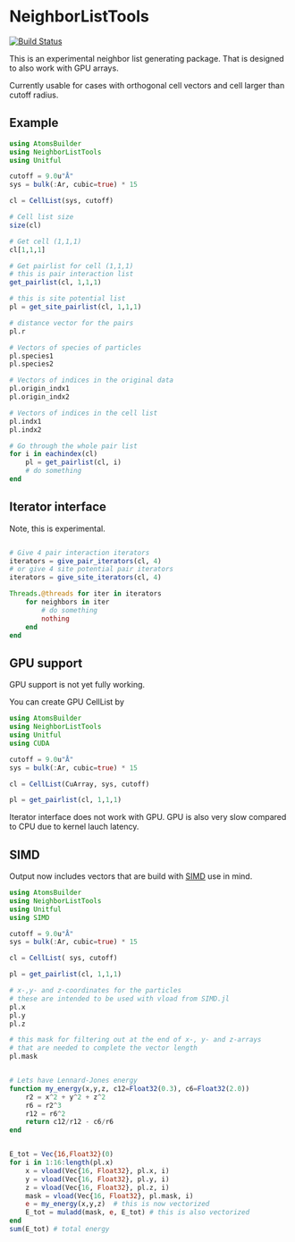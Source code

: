 # NeighborListTools

[![Build Status](https://github.com/tjjarvinen/NeighborListTools.jl/actions/workflows/CI.yml/badge.svg?branch=main)](https://github.com/tjjarvinen/NeighborListTools.jl/actions/workflows/CI.yml?query=branch%3Amain)

This is an experimental neighbor list generating package.
That is designed to also work with GPU arrays.

Currently usable for cases with orthogonal cell vectors and cell larger than cutoff radius.

## Example

```julia
using AtomsBuilder
using NeighborListTools
using Unitful

cutoff = 9.0u"Å"
sys = bulk(:Ar, cubic=true) * 15

cl = CellList(sys, cutoff)

# Cell list size
size(cl)

# Get cell (1,1,1)
cl[1,1,1]

# Get pairlist for cell (1,1,1)
# this is pair interaction list
get_pairlist(cl, 1,1,1)

# this is site potential list
pl = get_site_pairlist(cl, 1,1,1)

# distance vector for the pairs
pl.r

# Vectors of species of particles
pl.species1
pl.species2

# Vectors of indices in the original data
pl.origin_indx1
pl.origin_indx2

# Vectors of indices in the cell list
pl.indx1
pl.indx2

# Go through the whole pair list
for i in eachindex(cl)
    pl = get_pairlist(cl, i)
    # do something
end
```

## Iterator interface

Note, this is experimental.

```julia

# Give 4 pair interaction iterators
iterators = give_pair_iterators(cl, 4)
# or give 4 site potential pair iterators
iterators = give_site_iterators(cl, 4)

Threads.@threads for iter in iterators
    for neighbors in iter
        # do something
        nothing
    end
end

```



## GPU support

GPU support is not yet fully working.

You can create GPU CellList by

```julia
using AtomsBuilder
using NeighborListTools
using Unitful
using CUDA

cutoff = 9.0u"Å"
sys = bulk(:Ar, cubic=true) * 15

cl = CellList(CuArray, sys, cutoff)

pl = get_pairlist(cl, 1,1,1)
```

Iterator interface does not work with GPU.
GPU is also very slow compared to CPU due to kernel lauch latency.


## SIMD

Output now includes vectors that are build with [SIMD](https://github.com/eschnett/SIMD.jl) use in mind.

```julia
using AtomsBuilder
using NeighborListTools
using Unitful
using SIMD

cutoff = 9.0u"Å"
sys = bulk(:Ar, cubic=true) * 15

cl = CellList( sys, cutoff)

pl = get_pairlist(cl, 1,1,1)

# x-,y- and z-coordinates for the particles
# these are intended to be used with vload from SIMD.jl
pl.x
pl.y
pl.z

# this mask for filtering out at the end of x-, y- and z-arrays
# that are needed to complete the vector length
pl.mask


# Lets have Lennard-Jones energy
function my_energy(x,y,z, c12=Float32(0.3), c6=Float32(2.0))
    r2 = x^2 + y^2 + z^2
    r6 = r2^3
    r12 = r6^2
    return c12/r12 - c6/r6
end


E_tot = Vec{16,Float32}(0)
for i in 1:16:length(pl.x)
    x = vload(Vec{16, Float32}, pl.x, i)
    y = vload(Vec{16, Float32}, pl.y, i)
    z = vload(Vec{16, Float32}, pl.z, i)
    mask = vload(Vec{16, Float32}, pl.mask, i)
    e = my_energy(x,y,z)  # this is now vectorized
    E_tot = muladd(mask, e, E_tot) # this is also vectorized
end
sum(E_tot) # total energy
```